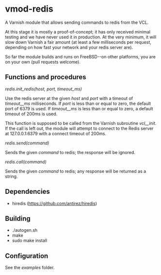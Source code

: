 vmod-redis
==========

A Varnish module that allows sending commands to redis from the VCL.

At this stage it is mostly a proof-of-concept; it has only received minimal
testing and we have never used it in production. At the very minimum, it will
slow down Varnish a fair amount (at least a few milliseconds per request,
depending on how fast your network and your redis server are).

So far the module builds and runs on FreeBSD--on other platforms, you are on your own (pull requests welcome).


Functions and procedures
------------------------

*redis.init_redis(host, port, timeout_ms)*

Use the redis server at the given _host_ and _port_ with a timeout
of _timeout__ms_ milliseconds.
If _port_ is less than or equal to zero, the default port of 6379 is used.
If _timeout__ms_ is less than or equal to zero, a default timeout of 200ms is used.

This function is supposed to be called from the Varnish subroutine _vcl__init_.
If the call is left out, the module will attempt to connect to the Redis server
at 127.0.0.1:6379 with a connect timeout of 200ms.

*redis.send(command)*

Sends the given _command_ to redis; the response will be ignored.

*redis.call(command)*

Sends the given _command_ to redis; any response will be returned as a string.

Dependencies
------------

* hiredis (https://github.com/antirez/hiredis)

Building
--------

* ./autogen.sh
* make
* sudo make install

Configuration
-------------

See the _examples_ folder.
